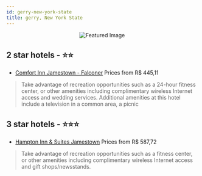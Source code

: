 ```yaml
---
id: gerry-new-york-state
title: gerry, New York State
---
```


<center><img src="https://i.travelapi.com/hotels/2000000/1470000/1460400/1460358/63e6f084_z.jpg" alt="Featured Image" /></center>


##  2 star hotels - ⭐️⭐️

-    [Comfort Inn Jamestown - Falconer](https://us.hurb.com/hotels/gerry/comfort-inn-jamestown-falconer-JNP-JP028596?cmp=18055) Prices from R$ 445,11
   > Take advantage of recreation opportunities such as a 24-hour fitness center, or other amenities including complimentary wireless Internet access and wedding services. Additional amenities at this hotel include a television in a common area, a picnic 

##  3 star hotels - ⭐️⭐️⭐️

-    [Hampton Inn & Suites Jamestown](https://us.hurb.com/hotels/gerry/hampton-inn-suites-jamestown-JNP-JP028599?cmp=18055) Prices from R$ 587,72
   > Take advantage of recreation opportunities such as a fitness center, or other amenities including complimentary wireless Internet access and gift shops/newsstands.

